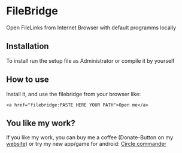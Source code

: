 # FileBridge
Open FileLinks from Internet Browser with default programms locally

## Installation
To install run the setup file as Administrator or compile it by yourself

## How to use
Install it, and use the filebridge from your browser like:
```
<a href="filebridge:PASTE HERE YOUR PATH">Open me</a>
```
## You like my work?

If you like my work, you can buy me a coffee (Donate-Button on my [website](https://berti92.github.io/mega_calendar/)) or try my new app/game for android:
[Circle commander](https://play.google.com/store/apps/details?id=de.devbert.circlecommander)
